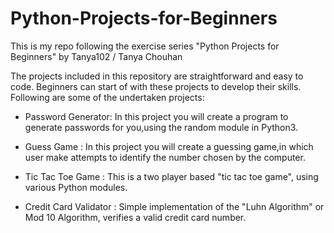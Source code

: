 # Python-Projects-for-Beginners
This is my repo following the exercise series "Python Projects for Beginners" by Tanya102 / Tanya Chouhan

The projects included in this repository are straightforward and easy to code. Beginners can start of with these projects to develop their skills. Following are some of the undertaken projects:

* Password Generator: In this project you will create a program to generate passwords for you,using the random module in Python3.

* Guess Game : In this project you will create a guessing game,in which user make attempts to identify the number chosen by the computer.

* Tic Tac Toe Game : This is a two player based "tic tac toe game", using various Python modules.

* Credit Card Validator : Simple implementation of the "Luhn Algorithm" or Mod 10 Algorithm, verifies a valid credit card number.
